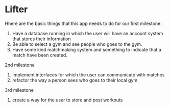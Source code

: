 # Lifter

Hhere are the basic things that this app needs to do for our first milestone:

1. Have a database running in which the user will have an account system that stores their information
2. Be able to select a gym and see people who goes to the gym.
3. Have some kind matchmaking system and something to indicate that a match have been created.

2nd milestone
1. Implement interfaces for which the user can communicate with matches
2. refactor the way a person sees who goes to their local gym

3rd milestone
1. create a way for the user to store and post workouts
